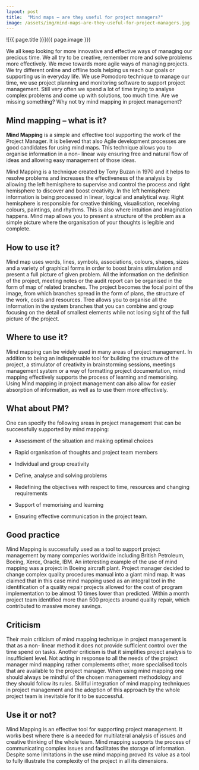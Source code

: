 ```yaml
---
layout: post
title:  "Mind maps – are they useful for project managers?"
image: /assets/img/mind-maps-are-they-useful-for-project-managers.jpg
---
```


![{{ page.title }}]({{ page.image }})

We all keep looking for more innovative and effective ways of managing our precious time. We all try to be creative, remember more and solve problems more effectively. We move towards more agile ways of managing projects. We try different online and offline tools helping us reach our goals or supporting us in everyday life. We use Pomodoro technique to manage our time, we use project planning and monitoring software to support project management. Still very often we spend a lot of time trying to analyse complex problems and come up with solutions, too much time. Are we missing something? Why not try mind mapping in project management?
 
## Mind mapping – what is it?

**Mind Mapping** is a simple and effective tool supporting the work of the Project Manager. It is believed that also Agile development processes are good candidates for using mind maps. This technique allows you to organise information in a non- linear way ensuring free and natural flow of ideas and allowing easy management of those ideas.

Mind Mapping is a technique created by Tony Buzan in 1970 and it helps to resolve problems and increases the effectiveness of the analysis by allowing the left hemisphere to supervise and control the process and right hemisphere to discover and boost creativity. In the left hemisphere information is being processed in linear, logical and analytical way. Right hemisphere is responsible for creative thinking, visualisation, receiving colours, paintings, and rhythms. This is also where intuition and imagination happens. Mind map allows you to present a structure of the problem as a simple picture where the organisation of your thoughts is legible and complete.

## How to use it?
Mind map uses words, lines, symbols, associations, colours, shapes, sizes and a variety of graphical forms in order to boost brains stimulation and present a full picture of given problem. All the information on the definition of the project, meeting notes or the audit report can be organised in the form of map of related branches. The project becomes the focal point of the image, from which branches spread in the form of plans, the structure of the work, costs and resources. Tree allows you to organise all the information in the system branches that you can combine and group focusing on the detail of smallest elements while not losing sight of the full picture of the project.

## Where to use it?
Mind mapping can be widely used in many areas of project management. In addition to being an indispensable tool for building the structure of the project, a stimulator of creativity in brainstorming sessions, meetings management system or a way of formatting project documentation, mind mapping effectively supports the process of learning and memorising. Using Mind mapping in project management can also allow for easier absorption of information, as well as to use them more effectively.

## What about PM?
One can specify the following areas in project management that can be successfully supported by mind mapping:

- Assessment of the situation and making optimal choices
  
- Rapid organisation of thoughts and project team members
  
- Individual and group creativity

- Define, analyse and solving problems

- Redefining the objectives with respect to time, resources and changing requirements

- Support of memorising and learning

- Ensuring effective communication in the project team.
  
## Good practice
Mind Mapping is successfully used as a tool to support project management by many companies worldwide including British Petroleum, Boeing, Xerox, Oracle, IBM. An interesting example of the use of mind mapping was a project in Boeing aircraft plant. Project manager decided to change complex quality procedures manual into a giant mind map. It was claimed that in this case mind mapping used as an integral tool in the identification of a quality repair projects allowed for the cost of program implementation to be almost 10 times lower than predicted. Within a month project team identified more than 500 projects around quality repair, which contributed to massive money savings.

## Criticism
Their main criticism of mind mapping technique in project management is that as a non- linear method it does not provide sufficient control over the time spend on tasks. Another criticism is that it simplifies project analysis to insufficient level. Not acting in response to all the needs of the project manager mind mapping rather complements other, more specialised tools that are available to the project manager. When using mind mapping one should always be mindful of the chosen management methodology and they should follow its rules. Skillful integration of mind mapping techniques in project management and the adoption of this approach by the whole project team is inevitable for it to be successful.

## Use it or not?
Mind Mapping is an effective tool for supporting project management. It works best where there is a needed for multilateral analysis of issues and creative thinking of the whole team. Mind mapping supports the process of communicating complex issues and facilitates the storage of information. Despite some limitations in the use mind mapping proved its value as a tool to fully illustrate the complexity of the project in all its dimensions.
